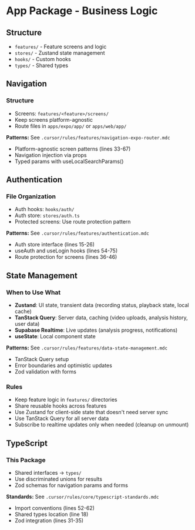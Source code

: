# App Package - Business Logic

## Structure
- `features/` - Feature screens and logic
- `stores/` - Zustand state management
- `hooks/` - Custom hooks
- `types/` - Shared types

## Navigation

### Structure
- Screens: `features/<feature>/screens/`
- Keep screens platform-agnostic
- Route files in `apps/expo/app/` or `apps/web/app/`

**Patterns:** See `.cursor/rules/features/navigation-expo-router.mdc`
- Platform-agnostic screen patterns (lines 33-67)
- Navigation injection via props
- Typed params with useLocalSearchParams()

## Authentication

### File Organization
- Auth hooks: `hooks/auth/`
- Auth store: `stores/auth.ts`
- Protected screens: Use route protection pattern

**Patterns:** See `.cursor/rules/features/authentication.mdc`
- Auth store interface (lines 15-26)
- useAuth and useLogin hooks (lines 54-75)
- Route protection for screens (lines 36-46)

## State Management

### When to Use What
- **Zustand**: UI state, transient data (recording status, playback state, local cache)
- **TanStack Query**: Server data, caching (video uploads, analysis history, user data)
- **Supabase Realtime**: Live updates (analysis progress, notifications)
- **useState**: Local component state

**Patterns:** See `.cursor/rules/features/data-state-management.mdc`
- TanStack Query setup
- Error boundaries and optimistic updates
- Zod validation with forms

### Rules
- Keep feature logic in `features/` directories
- Share reusable hooks across features
- Use Zustand for client-side state that doesn't need server sync
- Use TanStack Query for all server data
- Subscribe to realtime updates only when needed (cleanup on unmount)

## TypeScript

### This Package
- Shared interfaces → `types/`
- Use discriminated unions for results
- Zod schemas for navigation params and forms

**Standards:** See `.cursor/rules/core/typescript-standards.mdc`
- Import conventions (lines 52-62)
- Shared types location (line 18)
- Zod integration (lines 31-35)
